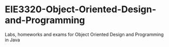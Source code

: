 # EIE3320-Object-Oriented-Design-and-Programming
Labs, homeworks and exams for Object Oriented Design and Programming in Java
